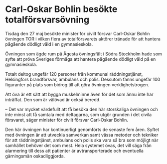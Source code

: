 # Carl-Oskar Bohlin besökte totalförsvarsövning

Tisdag den 27 maj besökte minister för civilt försvar Carl-Oskar Bohlin övningen TOR i vilken flera av totalförsvarets aktörer tränade för att hantera pågående dödligt våld i en gymnasieskola.

Övningen som ägde rum på Ågesta övningsfält i Södra Stockholm hade som syfte att pröva Sveriges förmåga att hantera pågående dödligt våld på en gymnasieskola.

Totalt deltog ungefär 120 personer från kommunal räddningstjänst, Helsingfors brandförsvar, ambulans och polis. Dessutom fanns ungefär 100 figuranter på plats som bidrog till att göra övningen verklighetstrogen.

Att öva är ett sätt att bygga muskelminne även för det som ännu inte har inträffat. Den som är välövad är också beredd.

– Det var mycket värdefullt att få besöka den här storskaliga övningen och inte minst att få samtala med deltagarna, som utgör grunden i det civila försvaret, säger minister för civilt försvar Carl-Oskar Bohlin.

Den här övningen har kontinuerligt genomförts de senaste fem åren. Syftet med övningen är att utveckla samverkan samt vässa metoder och tekniker för att räddningstjänst, ambulans och polis ska vara så bra som möjligt när samhället behöver det som mest. Hela systemet övas, det vill säga från alarmering till dess att patienter är avtransporterade och eventuella gärningsmän oskadliggjorda.
